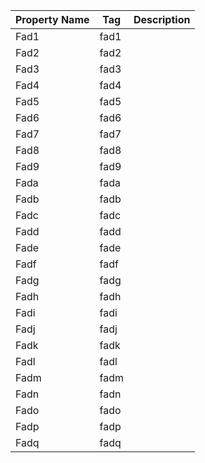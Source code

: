 <!-- markdownlint-disable-file MD041 -->
| Property Name | Tag | Description |
|---------------|-----|-------------|
| Fad1 | fad1 |  |
| Fad2 | fad2 |  |
| Fad3 | fad3 |  |
| Fad4 | fad4 |  |
| Fad5 | fad5 |  |
| Fad6 | fad6 |  |
| Fad7 | fad7 |  |
| Fad8 | fad8 |  |
| Fad9 | fad9 |  |
| Fada | fada |  |
| Fadb | fadb |  |
| Fadc | fadc |  |
| Fadd | fadd |  |
| Fade | fade |  |
| Fadf | fadf |  |
| Fadg | fadg |  |
| Fadh | fadh |  |
| Fadi | fadi |  |
| Fadj | fadj |  |
| Fadk | fadk |  |
| Fadl | fadl |  |
| Fadm | fadm |  |
| Fadn | fadn |  |
| Fado | fado |  |
| Fadp | fadp |  |
| Fadq | fadq |  |

